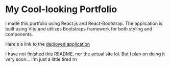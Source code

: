 # My Cool-looking Portfolio

I made this portfolio using React.js and React-Bootstrap. The application is built using Vite and utilizes Bootstraps framework for both styling and components.

Here's a link to the [deployed application](https://eloquent-mousse-f061f3.netlify.app/)

I have not finished this README, nor the actual site lol. But I plan on doing it very soon... I'm just a little tired rn
